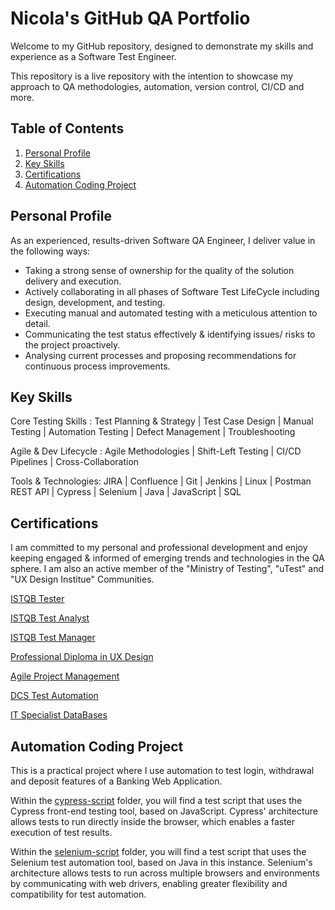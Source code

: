 # Nicola's GitHub QA Portfolio

Welcome to my GitHub repository, designed to demonstrate my skills and experience as a Software Test Engineer. 

This repository is a live repository with the intention to showcase my approach to QA methodologies, automation, version control, CI/CD and more.

## Table of Contents

1. [Personal Profile](#profile)
2. [Key Skills](#skills)
3. [Certifications](#certifications)
4. [Automation Coding Project](#automation-coding-project)
   


## Personal Profile

As an experienced, results-driven Software QA Engineer, I deliver value in the following ways: 

- Taking a strong sense of ownership for the quality of the solution delivery and execution.
- Actively collaborating in all phases of Software Test LifeCycle including design, development, and testing.
- Executing manual and automated testing with a meticulous attention to detail.
- Communicating the test status effectively & identifying issues/ risks to the project proactively.
- Analysing current processes and proposing recommendations for continuous process improvements.


## Key Skills

Core Testing Skills : Test Planning & Strategy | Test Case Design | Manual Testing | Automation Testing | Defect Management | Troubleshooting

Agile & Dev Lifecycle : Agile Methodologies | Shift-Left Testing | CI/CD Pipelines | Cross-Collaboration

Tools & Technologies:  JIRA | Confluence | Git | Jenkins | Linux | Postman REST API | Cypress | Selenium | Java | JavaScript | SQL 


## Certifications

I am committed to my personal and professional development and enjoy keeping engaged & informed of emerging trends and technologies in the QA sphere. 
I am also an active member of the "Ministry of Testing", "uTest" and "UX Design Institue" Communities. 

[ISTQB Tester](./ISTQB_Certifications/Tester)

[ISTQB Test Analyst](https://github.com/nicola-deb/qa-testing-portfolio/tree/main/certifications/ISTQB_Certifications/Test_Analyst)

[ISTQB Test Manager](./ISTQB_Certifications/Test_Manager)

[Professional Diploma in UX Design](./UX_Design_Institute/UX_Design)

[Agile Project Management](./Agile_Project_Management/AgilePMFoundation2024)

[DCS Test Automation](./DCS_Test_Automation_Course/Automation)

[IT Specialist DataBases](https://www.credly.com/earner/earned/badge/4b27d3ed-1459-4238-91d6-683f0493f2ac)


## Automation Coding Project

This is a practical project where I use automation to test login, withdrawal and deposit features of a Banking Web Application.
 
Within the [cypress-script](https://github.com/nicola-deb/qa-testing-portfolio/tree/main/test-automation/cypress-script) folder, you will find a test script that uses the Cypress front-end testing tool, based on JavaScript. Cypress' architecture allows tests to run directly inside the browser, which enables a faster execution of test results.

Within the [selenium-script](https://github.com/nicola-deb/qa-testing-portfolio/tree/main/test-automation/selenium-script) folder, you will find a test script that uses the Selenium test automation tool, based on Java in this instance. 
Selenium's architecture allows tests to run across multiple browsers and environments by communicating with web drivers, enabling greater flexibility and compatibility for test automation.

